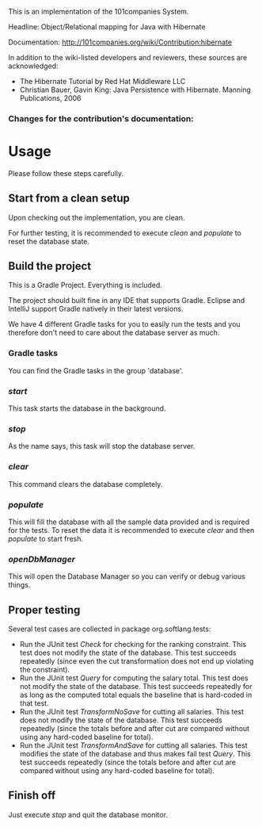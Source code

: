 This is an implementation of the 101companies System.

Headline: Object/Relational mapping for Java with Hibernate

Documentation: http://101companies.org/wiki/Contribution:hibernate

In addition to the wiki-listed developers and reviewers, these sources are acknowledged: 

* The Hibernate Tutorial by Red Hat Middleware LLC
* Christian Bauer, Gavin King: Java Persistence with Hibernate. Manning Publications, 2006

### Changes for the contribution's documentation:

# Usage
Please follow these steps carefully.

## Start from a clean setup
Upon checking out the implementation, you are clean.

For further testing,
it is recommended to execute *clean* and *populate* to reset the database state.

## Build the project
This is a Gradle Project.
Everything is included.

The project should built fine in any IDE that supports Gradle.
Eclipse and IntelliJ support Gradle natively in their latest versions.

We have 4 different Gradle tasks for you to easily run the tests and you therefore don't need to care about the database server as much.

### Gradle tasks

You can find the Gradle tasks in the group 'database'.

### *start*
This task starts the database in the background.

### *stop*
As the name says, this task will stop the database server.

### *clear*
This command clears the database completely.

### *populate*
This will fill the database with all the sample data provided and is required for the tests.
To reset the data it is recommended to execute *clear* and then *populate* to start fresh.

### *openDbManager*
This will open the Database Manager so you can verify or debug various things.

## Proper testing
Several test cases are collected in package org.softlang.tests:

* Run the JUnit test *Check* for checking for the ranking constraint. This test does not modify the state of the database. This test succeeds repeatedly (since even the cut transformation does not end up violating the constraint).
* Run the JUnit test *Query* for computing the salary total. This test does not modify the state of the database. This test succeeds repeatedly for as long as the computed total equals the baseline that is hard-coded in that test.
* Run the JUnit test *TransformNoSave* for cutting all salaries. This test does not modify the state of the database. This test succeeds repeatedly (since the totals before and after cut are compared without using any hard-coded baseline for total).
* Run the JUnit test *TransformAndSave* for cutting all salaries. This test modifies the state of the database and thus makes fail test *Query*. This test succeeds repeatedly (since the totals before and after cut are compared without using any hard-coded baseline for total).

## Finish off
Just execute *stop* and quit the database monitor.
